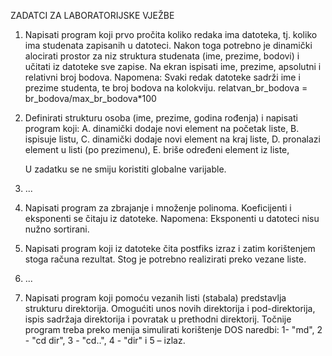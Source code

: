 ZADATCI ZA LABORATORIJSKE VJEŽBE

1. Napisati program koji prvo pročita koliko redaka ima datoteka, tj. koliko ima studenata
zapisanih u datoteci. Nakon toga potrebno je dinamički alocirati prostor za niz struktura
studenata (ime, prezime, bodovi) i učitati iz datoteke sve zapise. Na ekran ispisati ime,
prezime, apsolutni i relativni broj bodova.
Napomena: Svaki redak datoteke sadrži ime i prezime studenta, te broj bodova na kolokviju.
relatvan_br_bodova = br_bodova/max_br_bodova*100

2. Definirati strukturu osoba (ime, prezime, godina rođenja) i napisati program koji:
    A. dinamički dodaje novi element na početak liste,
    B. ispisuje listu,
    C. dinamički dodaje novi element na kraj liste,
    D. pronalazi element u listi (po prezimenu),
    E. briše određeni element iz liste,
    
    U zadatku se ne smiju koristiti globalne varijable.
3. ...

4. Napisati program za zbrajanje i množenje polinoma. Koeficijenti i eksponenti se
čitaju iz datoteke.
Napomena: Eksponenti u datoteci nisu nužno sortirani.

5. Napisati program koji iz datoteke čita postfiks izraz i zatim korištenjem stoga računa
rezultat. Stog je potrebno realizirati preko vezane liste.
6. ...
7. Napisati program koji pomoću vezanih listi (stabala) predstavlja strukturu direktorija.
Omogućiti unos novih direktorija i pod-direktorija, ispis sadržaja direktorija i
povratak u prethodni direktorij. Točnije program treba preko menija simulirati
korištenje DOS naredbi: 1- "md", 2 - "cd dir", 3 - "cd..", 4 - "dir" i 5 – izlaz.
